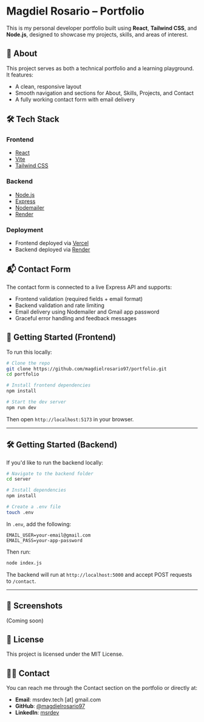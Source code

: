 # Magdiel Rosario – Portfolio

This is my personal developer portfolio built using **React**, **Tailwind CSS**, and **Node.js**, designed to showcase my projects, skills, and areas of interest.

## 🧠 About

This project serves as both a technical portfolio and a learning playground. It features:

-  A clean, responsive layout
-  Smooth navigation and sections for About, Skills, Projects, and Contact
-  A fully working contact form with email delivery

## 🛠️ Tech Stack

### Frontend

-  [React](https://reactjs.org/)
-  [Vite](https://vitejs.dev/)
-  [Tailwind CSS](https://tailwindcss.com/)

### Backend

-  [Node.js](https://nodejs.org/)
-  [Express](https://expressjs.com/)
-  [Nodemailer](https://nodemailer.com/)
-  [Render](https://render.com/)

### Deployment

-  Frontend deployed via [Vercel](https://vercel.com/)
-  Backend deployed via [Render](https://render.com/)

## 📬 Contact Form

The contact form is connected to a live Express API and supports:

-  Frontend validation (required fields + email format)
-  Backend validation and rate limiting
-  Email delivery using Nodemailer and Gmail app password
-  Graceful error handling and feedback messages

## 🚀 Getting Started (Frontend)

To run this locally:

```bash
# Clone the repo
git clone https://github.com/magdielrosario97/portfolio.git
cd portfolio

# Install frontend dependencies
npm install

# Start the dev server
npm run dev
```

Then open `http://localhost:5173` in your browser.

---

## 🛠️ Getting Started (Backend)

If you'd like to run the backend locally:

```bash
# Navigate to the backend folder
cd server

# Install dependencies
npm install

# Create a .env file
touch .env
```

In `.env`, add the following:

```
EMAIL_USER=your-email@gmail.com
EMAIL_PASS=your-app-password
```

Then run:

```bash
node index.js
```

The backend will run at `http://localhost:5000` and accept POST requests to `/contact`.

---

## 📸 Screenshots

(Coming soon)

## 📄 License

This project is licensed under the MIT License.

## 🙋‍♂️ Contact

You can reach me through the Contact section on the portfolio or directly at:

-  **Email**: msrdev.tech [at] gmail.com
-  **GitHub**: [@magdielrosario97](https://github.com/magdielrosario97)
-  **LinkedIn**: [msrdev](https://linkedin.com/in/msrdev)
